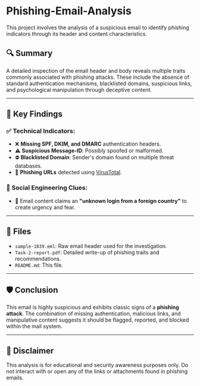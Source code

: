 # Phishing-Email-Analysis
This project involves the analysis of a suspicious email to identify phishing indicators through its header and content characteristics.

## 🔍 Summary

A detailed inspection of the email header and body reveals multiple traits commonly associated with phishing attacks. These include the absence of standard authentication mechanisms, blacklisted domains, suspicious links, and psychological manipulation through deceptive content.

---

## 🧠 Key Findings

### ✅ Technical Indicators:
- ❌ **Missing SPF, DKIM, and DMARC** authentication headers.
- ⚠️ **Suspicious Message-ID**: Possibly spoofed or malformed.
- ⛔ **Blacklisted Domain**: Sender's domain found on multiple threat databases.
- 🔗 **Phishing URLs** detected using [VirusTotal](https://www.virustotal.com).

### 🎯 Social Engineering Clues:
- 📩 Email content claims an **"unknown login from a foreign country"** to create urgency and fear.
---

## 📂 Files
- `sample-1039.eml`: Raw email header used for the investigation.
- `Task-2-report.pdf`: Detailed write-up of phishing traits and recommendations.
- `README.md`: This file.

---

## 🛡️ Conclusion

This email is highly suspicious and exhibits classic signs of a **phishing attack**. The combination of missing authentication, malicious links, and manipulative content suggests it should be flagged, reported, and blocked within the mail system.

---

## 🚨 Disclaimer

This analysis is for educational and security awareness purposes only. Do not interact with or open any of the links or attachments found in phishing emails.

